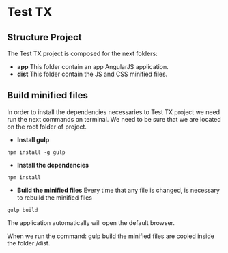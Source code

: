 # Test TX
## Structure Project
The Test TX project is composed for the next folders:
+ __app__
  This folder contain an app AngularJS application.
+ __dist__
  This folder contain the JS and CSS minified files.

## Build minified files
In order to install the dependencies necessaries to Test TX project we need run the next commands on terminal. We need to be sure that we are located on the root folder of project.

+ __Install gulp__
```
npm install -g gulp
```
+ __Install the dependencies__
```
npm install
```
+ __Build the minified files__
Every time that any file is changed, is necessary to rebuild the minified files
```
gulp build
```

The application automatically will open the default browser.

When we run the command: gulp build the minified files are copied inside the folder 
/dist.